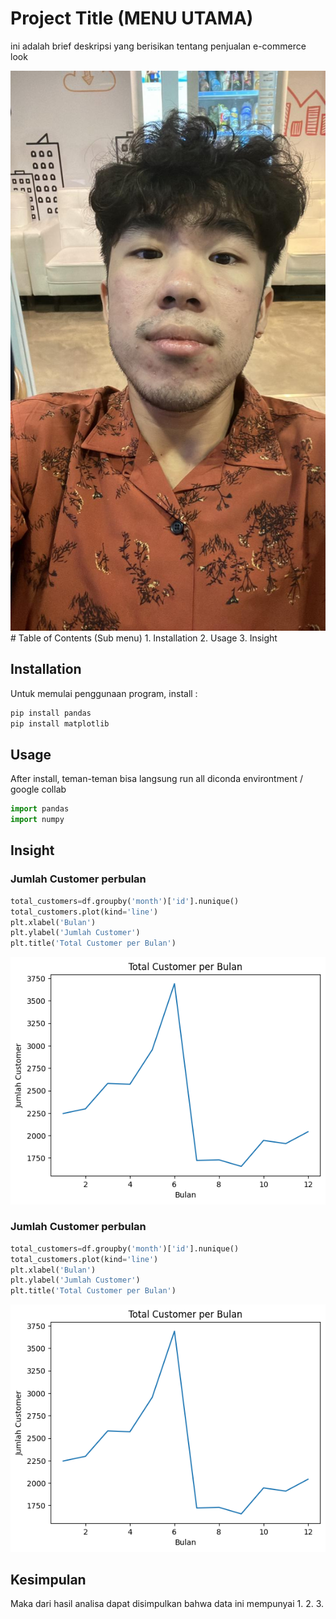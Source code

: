# Project Title (MENU UTAMA)

ini adalah brief deskripsi yang berisikan tentang penjualan e-commerce look
<center> 
  <img src=https://github.com/ahengg/portofolioDataAnalyst/blob/main/123.jpeg" alt="Logo" />
</center>
# Table of Contents (Sub menu)
  1. Installation 
  2. Usage
  3. Insight
     
## Installation
Untuk memulai penggunaan program, install :
``` bash 
pip install pandas
pip install matplotlib
```
## Usage 
After install, teman-teman bisa langsung run all diconda environtment / google collab

``` python
import pandas
import numpy
```
## Insight
### Jumlah Customer perbulan
``` python
total_customers=df.groupby('month')['id'].nunique()
total_customers.plot(kind='line')
plt.xlabel('Bulan')
plt.ylabel('Jumlah Customer')
plt.title('Total Customer per Bulan') 
```
<img src="https://github.com/ahengg/portofolioDataAnalyst/blob/main/gambar1.png" alt="Logo" />

### Jumlah Customer perbulan
``` python
total_customers=df.groupby('month')['id'].nunique()
total_customers.plot(kind='line')
plt.xlabel('Bulan')
plt.ylabel('Jumlah Customer')
plt.title('Total Customer per Bulan')
```
<img src="https://github.com/ahengg/portofolioDataAnalyst/blob/main/gambar1.png" alt="Logo" />

## Kesimpulan 
Maka dari hasil analisa dapat disimpulkan bahwa data ini mempunyai 
1.
2.
3.
